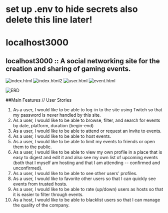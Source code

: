 # set up .env to hide secrets also delete this line later!

# localhost3000

## localhost3000 :: A social networking site for the creation and sharing of gaming events.

![index.html](/public/mdimg/1.jpg)
![index.html2](/public/mdimg/2.jpg)
![user.html](/public/mdimg/3.jpg)
![event.html](/public/mdimg/4.jpg)

![ERD](/public/mdimg/localhost3000.png)

##Main Features // User Stories
1. As a user, I would like to be able to log-in to the site using Twitch so that my password is never handled by this site.
2. As a user, I would like to be able to browse, filter, and search for events by date, platform, duration (begin-end)
3. As a user, I would like to be able to attend or request an invite to events.
4. As a user, I would like to be able to host events.
5. As a user, I would like to be able to limit my events to friends or open them to the public.
6. As a user, I would like to be able to view my own profile in a place that is easy to digest and edit it and also see my own list of upcoming events (both that I myself am hosting and that I am attending -- confirmed and unconfirmed).
7. As a user, I would like to be able to see other users' profiles.
8. As a user, I would like to favorite other users so that I can quickly see events from trusted hosts.
9. As a user, I would like to be able to rate (up/down) users as hosts so that it is easier to filter through events.
10. As a host, I would like to be able to blacklist users so that I can manage the quality of the company.
